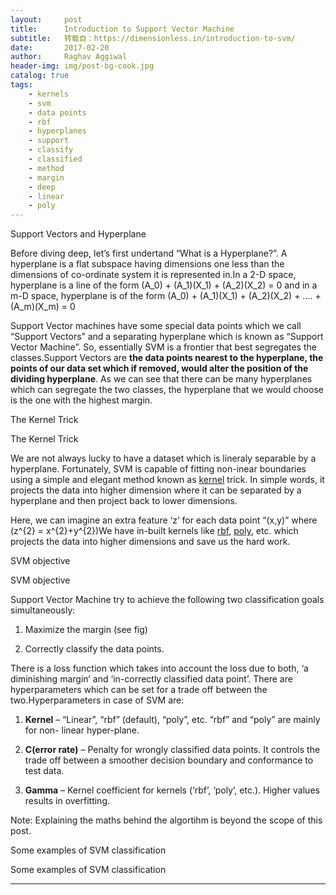 ```yaml
---
layout:     post
title:      Introduction to Support Vector Machine
subtitle:   转载自：https://dimensionless.in/introduction-to-svm/
date:       2017-02-20
author:     Raghav Aggiwal
header-img: img/post-bg-cook.jpg
catalog: true
tags:
    - kernels
    - svm
    - data points
    - rbf
    - hyperplanes
    - support
    - classify
    - classified
    - method
    - margin
    - deep
    - linear
    - poly
---
```


> 
Support Vectors and Hyperplane


Before diving deep, let’s first undertand “What is a Hyperplane?”. A hyperplane is a flat subspace having dimensions one less than the dimensions of co-ordinate system it is represented in.In a 2-D space, hyperplane is a line of the form \(A_0\) + \(A_1\)\(X_1\) + \(A_2\)\(X_2\) = 0 and in a m-D space, hyperplane is of the form \(A_0\) + \(A_1\)\(X_1\) + \(A_2\)\(X_2\) + …. + \(A_m\)\(X_m\) = 0


Support Vector machines have some special data points which we call “Support Vectors” and a separating hyperplane which is known as “Support Vector Machine”. So, essentially SVM is a frontier that best segregates the classes.Support Vectors are **the data points nearest to the hyperplane, the points of our data set which if removed, would alter the position of the dividing hyperplane**. As we can see that there can be many hyperplanes which can segregate the two classes, the hyperplane that we would choose is the one with the highest margin.



The Kernel Trick


> 
The Kernel Trick


We are not always lucky to have a dataset which is lineraly separable by a hyperplane. Fortunately, SVM is capable of fitting non-inear boundaries using a simple and elegant method known as [kernel](https://en.wikipedia.org/wiki/Kernel_method) trick. In simple words, it projects the data into higher dimension where it can be separated by a hyperplane and then project back to lower dimensions.

Here, we can imagine an extra feature ‘z’ for each data point “(x,y)” where \(z^{2} = x^{2}+y^{2}\)We have in-built kernels like [rbf](https://en.wikipedia.org/wiki/Radial_basis_function_kernel), [poly](https://en.wikipedia.org/wiki/Polynomial_kernel), etc. which projects the data into higher dimensions and save us the hard work.



SVM objective


> 
SVM objective


Support Vector Machine try to achieve the following two classification goals simultaneously:

1. Maximize the margin (see fig)

1. Correctly classify the data points.


There is a loss function which takes into account the loss due to both, ‘a diminishing margin’ and ‘in-correctly classified data point’. There are hyperparameters which can be set for a trade off between the two.Hyperparameters in case of SVM are:

1. **Kernel** – “Linear”, “rbf” (default), “poly”, etc. “rbf” and “poly” are mainly for non- linear hyper-plane.

1. **C(error rate)** – Penalty for wrongly classified data points. It controls the trade off between a smoother decision boundary and conformance to test data.

1. **Gamma** – Kernel coefficient for kernels (‘rbf’, ‘poly’, etc.). Higher values results in overfitting.


Note: Explaining the maths behind the algortihm is beyond the scope of this post.



Some examples of SVM classification


> 
Some examples of SVM classification


---

